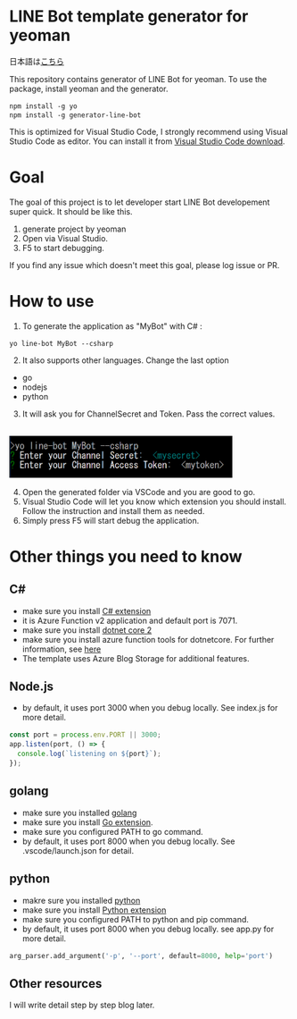 # LINE Bot template generator for yeoman
日本語は[こちら](./README_ja.md)

This repository contains generator of LINE Bot for yeoman. To use the package, install yeoman and the generator.

```
npm install -g yo
npm install -g generator-line-bot
```
This is optimized for Visual Studio Code, I strongly recommend using Visual Studio Code as editor. You can install it from [Visual Studio Code download](https://code.visualstudio.com/Download).

# Goal
The goal of this project is to let developer start LINE Bot developement super quick. It should be like this.
1. generate project by yeoman
1. Open via Visual Studio.
1. F5 to start debugging.

If you find any issue which doesn't meet this goal, please log issue or PR.

# How to use
1. To generate the application as "MyBot" with C# :

```script
yo line-bot MyBot --csharp
```
2. It also supports other languages. Change the last option 
- go 
- nodejs
- python

3. It will ask you for ChannelSecret and Token. Pass the correct values.<br/><br/>
<img src="./readme_img/installprompt.PNG" width="400">

4. Open the generated folder via VSCode and you are good to go.
5. Visual Studio Code will let you know which extension you should install. Follow the instruction and install them as needed.
6. Simply press F5 will start debug the application.

# Other things you need to know

## C#
- make sure you install [C# extension](https://marketplace.visualstudio.com/items?itemName=ms-vscode.csharp)
- it is Azure Function v2 application and default port is 7071.
- make sure you install [dotnet core 2](https://www.microsoft.com/net/download/windows)
- make sure you install azure function tools for dotnetcore. For further information, see [here](https://docs.microsoft.com/en-us/azure/azure-functions/functions-run-local)
- The template uses Azure Blog Storage for additional features.

## Node.js
- by default, it uses port 3000 when you debug locally. See index.js for more detail.
```javascript
const port = process.env.PORT || 3000;
app.listen(port, () => {
  console.log(`listening on ${port}`);
});
```
## golang
- make sure you installed [golang](https://golang.org/dl/) 
- make sure you install [Go extension](https://marketplace.visualstudio.com/items?itemName=lukehoban.Go).
- make sure you configured PATH to go command.
- by default, it uses port 8000 when you debug locally. See .vscode/launch.json for detail.

## python
- makre sure you installed [python](https://www.python.org/downloads/)
- make sure you install [Python extension](https://marketplace.visualstudio.com/items?itemName=ms-python.python)
- make sure you configured PATH to python and pip command.
- by default, it uses port 8000 when you debug locally. see app.py for more detail.
```python
arg_parser.add_argument('-p', '--port', default=8000, help='port')
```


## Other resources
I will write detail step by step blog later.